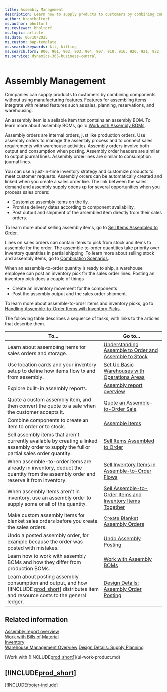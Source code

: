 ```yaml
---
title: Assembly Management
description: Learn how to supply products to customers by combining components in simple processes without using manufacturing features.
author: brentholtorf
ms.author: bholtorf
ms.reviewer: bholtorf
ms.topic: article
ms.date: 06/10/2025
ms.custom: bap-template
ms.search.keywords: kit, kitting
ms.search.form: 900, 901, 902, 903, 904, 907, 910, 916, 920, 921, 922, 923, 940, 941, 942, 930, 931, 932, 914, 915, 905
ms.service: dynamics-365-business-central
---
```

# Assembly Management

Companies can supply products to customers by combining components without using manufacturing features. Features for assembling items integrate with related features such as sales, planning, reservations, and warehousing.  

An assembly item is a sellable item that contains an assembly BOM. To learn more about assembly BOMs, go to [Work with Assembly BOMs](assembly-how-work-assembly-boms.md).

Assembly orders are internal orders, just like production orders. Use assembly orders to manage the assembly process and to connect sales requirements with warehouse activities. Assembly orders involve both output and consumption when posting. Assembly order headers are similar to output journal lines. Assembly order lines are similar to consumption journal lines.  

You can use a just-in-time inventory strategy and customize products to meet customer requests. Assembly orders can be automatically created and linked when you create a sales order line. The link between the sales demand and assembly supply opens up for several opportunities when you process sales orders:

* Customize assembly items on the fly.
* Promise delivery dates according to component availability.
* Post output and shipment of the assembled item directly from their sales orders.

To learn more about selling assembly items, go to [Sell Items Assembled to Order](assembly-how-to-sell-items-assembled-to-order.md).  

Lines on sales orders can contain items to pick from stock and items to assemble for the order. The assemble-to-order quantities take priority over inventory quantities in partial shipping. To learn more about selling stock and assembly items, go to [Combination Scenarios](assembly-assemble-to-order-or-assemble-to-stock.md#combination-scenarios).  

When an assemble-to-order quantity is ready to ship, a warehouse employee can post an inventory pick for the sales order lines. Posting an inventory pick does a couple of things:

* Create an inventory movement for the components
* Post the assembly output and the sales order shipment.

To learn more about assemble-to-order items and inventory picks, go to [Handling Assemble-to-Order Items with Inventory Picks](warehouse-how-to-pick-items-with-inventory-picks.md#handling-assemble-to-order-items-with-inventory-picks).

The following table describes a sequence of tasks, with links to the articles that describe them.

|To...|Go to...|  
|------------|-------------|  
|Learn about assembling items for sales orders and storage.|[Understanding Assemble to Order and Assemble to Stock](assembly-assemble-to-order-or-assemble-to-stock.md)|
|Use location cards and your inventory setup to define how items flow to and from assembly.|[Set Up Basic Warehouses with Operations Areas](warehouse-how-to-set-up-basic-warehouses-with-operations-areas.md)|
| Explore built-in assembly reports. | [Assembly report overview](assembly-reports.md) |
|Quote a custom assembly item, and then convert the quote to a sale when the customer accepts it.|[Quote an Assemble-to-Order Sale](assembly-how-to-quote-an-assemble-to-order-sale.md)|
|Combine components to create an item to order or to stock.|[Assemble Items](assembly-how-to-assemble-items.md)|  
|Sell assembly items that aren't currently available by creating a linked assembly order to supply the full or partial sales order quantity.|[Sell Items Assembled to Order](assembly-how-to-sell-items-assembled-to-order.md)|
|When assemble-to-order items are already in inventory, deduct the quantity from the assembly order and reserve it from inventory.|[Sell Inventory Items in Assemble-to-Order Flows](assembly-how-to-sell-inventory-items-in-assemble-to-order-flows.md)|  
|When assembly items aren't in inventory, use an assembly order to supply some or all of the quantity.|[Sell Assemble-to-Order Items and Inventory Items Together](assembly-how-to-sell-assemble-to-order-items-and-inventory-items-together.md)|
|Make custom assembly items for blanket sales orders before you create the sales orders.|[Create Blanket Assembly Orders](assembly-how-to-create-blanket-assembly-orders.md)|
|Undo a posted assembly order, for example because the order was posted with mistakes.|[Undo Assembly Posting](assembly-how-to-undo-assembly-posting.md)|
|Learn how to work with assembly BOMs and how they differ from production BOMs.|[Work with Assembly BOMs](assembly-how-work-assembly-boms.md)|
|Learn about posting assembly consumption and output, and how [!INCLUDE [prod_short](includes/prod_short.md)] distributes item and resource costs to the general ledger.|[Design Details: Assembly Order Posting](design-details-assembly-order-posting.md)|  

## Related information

[Assembly report overview](assembly-reports.md)  
[Work with Bills of Material](inventory-how-work-BOMs.md)  
[Inventory](inventory-manage-inventory.md)  
[Warehouse Management Overview](design-details-warehouse-management.md)
[Design Details: Supply Planning](design-details-supply-planning.md)  
<!-- [Walkthrough: Planning Supplies Manually](walkthrough-planning-supplies-manually.md)   -->
<!-- [Walkthrough: Selling, Assembling, and Shipping Kits](walkthrough-selling-assembling-and-shipping-kits.md)   -->
[Work with [!INCLUDE[prod_short](includes/prod_short.md)]](ui-work-product.md)  

## [!INCLUDE[prod_short](includes/free_trial_md.md)]  

[!INCLUDE[footer-include](includes/footer-banner.md)]

